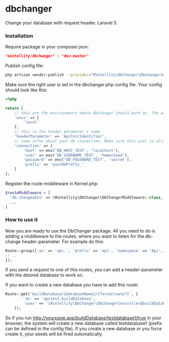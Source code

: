 # dbchanger
Change your database with request header. Laravel 5.

### Installation

Require package in your composer.json:
```json
"mintellity/dbchanger" : "dev-master"
```

Publish config file:
```sh
php artisan vendor:publish --provider="Mintellity\DbChanger\DbChangerServiceProvider"
```

Make sure the right user is set in the dbchanger.php config file. Your config should look like this:
```php
<?php

return [
    // this are the environments where dbchanger should work on. The active environment is fetched by .env file.
    'envs' => [
        'local'
    ],
    // this is the header parameter's name
    'headerParameter' => 'ApiTestIdentifier',
    // some infos about your db connection. Make sure this user is allowed to create databases.
    'connection' => [
        'host' => env('DB_HOST_TEST', 'localhost'),
        'user' => env('DB_USERNAME_TEST', 'homestead'),
        'password' => env('DB_PASSWORD_TEST', 'secret'),
        'prefix' => 'yourDbPrefix_'
    ]
];
```

Register the route-middleware in Kernel.php:
```php
$routeMiddleware = [
  'db.changeable' => \Mintellity\DbChanger\DbChangerMiddleware::class,
  ...
]
```

### How to use it

Now you are ready to use the DbChanger package. All you need to do is adding a middleware to the routes, where you want to listen for the db-change header-parameter. For example do this:

```php
Route::group(['as' => 'api.', 'prefix' => 'api', 'namespace' => 'Api', 'middleware' => ['db.changeable']], function () {
// ...
});
```

If you send a request to one of this routes, you can add a header-parameter with the desired database to work on.

If you want to create a new database you have to add this route:
```php
Route::get('buildDatabase/{databaseName}/{forceCreate?}', [
        'as' => 'apitest.buildDatabase',
        'uses' => '\Mintellity\DbChanger\DbChangerController@buildDatabase'
    ]);
```
So if you run http://yourpage.app/buildDatabase/testdatabase1/true in your browser, the system will create a new database called testdatabase1 (prefix can be defined in the config file).
If you create a new database or you force create it, your seeds will be fired automatically.
